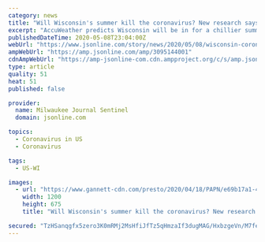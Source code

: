 ```yaml
---
category: news
title: "Will Wisconsin's summer kill the coronavirus? New research says hotter weather can slow spread, but won't wipe it out."
excerpt: "AccuWeather predicts Wisconsin will be in for a chillier summer, meaning we shouldn't count on the weather to help reduce our risk of the virus by much."
publishedDateTime: 2020-05-08T23:04:00Z
webUrl: "https://www.jsonline.com/story/news/2020/05/08/wisconsin-coronavirus-summer-heat-humidity-unlikely-stop-spread-harvard-research-shows/3095144001/"
ampWebUrl: "https://amp.jsonline.com/amp/3095144001"
cdnAmpWebUrl: "https://amp-jsonline-com.cdn.ampproject.org/c/s/amp.jsonline.com/amp/3095144001"
type: article
quality: 51
heat: 51
published: false

provider:
  name: Milwaukee Journal Sentinel
  domain: jsonline.com

topics:
  - Coronavirus in US
  - Coronavirus

tags:
  - US-WI

images:
  - url: "https://www.gannett-cdn.com/presto/2020/04/18/PAPN/e69b17a1-4cff-445e-a4c4-93aab4b0c061-APC_coronavirus_Sunny_Saturday_956_041820_wag.jpg?auto=webp&crop=2999,1687,x0,y0&format=pjpg&width=1200"
    width: 1200
    height: 675
    title: "Will Wisconsin's summer kill the coronavirus? New research says hotter weather can slow spread, but won't wipe it out."

secured: "TzHSanqgfx5zero3K0mRMj2MsHfiJfTz5qHmzaIf3dugMAG/HxbzgeVn/M7feRtxVwHf/h+LqoxFgjiDzvuqpUJEba4klmWsgfOb8Szh0ZWTDGndSWYFOHZQifPWTYOlLumG02cwbKQ799fIB1YpfumHJwuO71GC4g5yTlir2ekCBQwQSH+WioLryiMk8/KNcP9HF4R/I8dDOCX2xHYenY7CvJnTywZYJo5FsVm7Z70S/qAl1DL/CUXkGQjOjWvn6XllgqKkCUcBOHIa/MXL+CaxrYwNRuXx8+rQ9lNpnqgoWnT6HvKY4ra9PBBaezMaWvEaUh3Dq2Nod2VnKJk1342tAb7HriLZHMOgy2gT9twXEWU1JbhMXGXnNkWuR9MUOWHqS9odn9Dj3iwHlAwUjPCqZxk7N0KzVHn6J9+Bxq5Y/Nm/VHuTT2Bz5zC4Z/42fdhp4JuJgWq/4gkgFl7JPo9TGiA8xyqvNL/0T3TTAJY=;yrtwLw2Vp68aPYToEWRmyw=="
---
```


